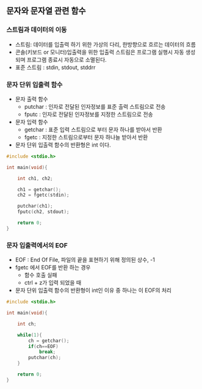 ## 문자와 문자열 관련 함수

### 스트림과 데이터의 이동
- 스트림: 데이터를 입출력 하기 위한 가상의 다리, 한방향으로 흐르는 데이터의 흐름
- 콘솔(키보드 or 모니터)입출력을 위한 입출력 스트림은 프로그램 실행시 자동 생성되며 프로그램 종료시 자동으로 소멸된다.
- 표준 스트림 : stdin, stdout, stddrr

### 문자 단위 입출력 함수
- 문자 출력 함수
	- putchar : 인자로 전달된 인자정보를 표준 출력 스트림으로 전송
	- fputc : 인자로 전달된 인자정보를 지정한 스트림으로 전송
- 문자 입력 함수
	- getchar : 표준 입력 스트림으로 부터 문자 하나를 받아서 반환
	- fgetc : 지정한 스트림으로부터 문자 하나늘 받아서 반환
- 문자 단위 입출력 함수의 반환형은 int 이다.
```c
#include <stdio.h>

int main(void){

	int ch1, ch2;

	ch1 = getchar();
	ch2 = fgetc(stdin);

	putchar(ch1);
	fputc(ch2, stdout);

	return 0;
}
```

### 문자 입출력에서의 EOF
- EOF : End Of File, 파일의 끝을 표현하기 위해 정의된 상수, -1
- fgetc 에서 EOF를 반환 하는 경우
	- 함수 호출 실패
	- ctrl + z가 입력 되었을 때
- 문자 단위 입출력 함수의 반환형이 int인 이유 중 하나는 이 EOF의 처리

```c
#include <stdio.h>

int main(void){

	int ch;

	while(1){
		ch = getchar();
		if(ch==EOF)
			break;
		putchar(ch);
	}

	return 0;
}
```
